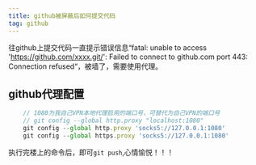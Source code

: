 ```yaml
---
title: github被屏蔽后如何提交代码
tag: github
---
```

往github上提交代码一直提示错误信息“fatal: unable to access 'https://github.com/xxxx.git/': Failed to connect to github.com port 443: Connection refused“，被墙了，需要使用代理。

## github代理配置

``` js
    // 1080为我自己VPN本地代理启用的端口号，可替代为自己VPN的端口号
    // git config --global http.proxy "localhost:1080"
    git config --global http.proxy 'socks5://127.0.0.1:1080'
    git config --global https.proxy 'socks5://127.0.0.1:1080'
```

执行完楼上的命令后，即可`git push`,心情愉悦！！！
